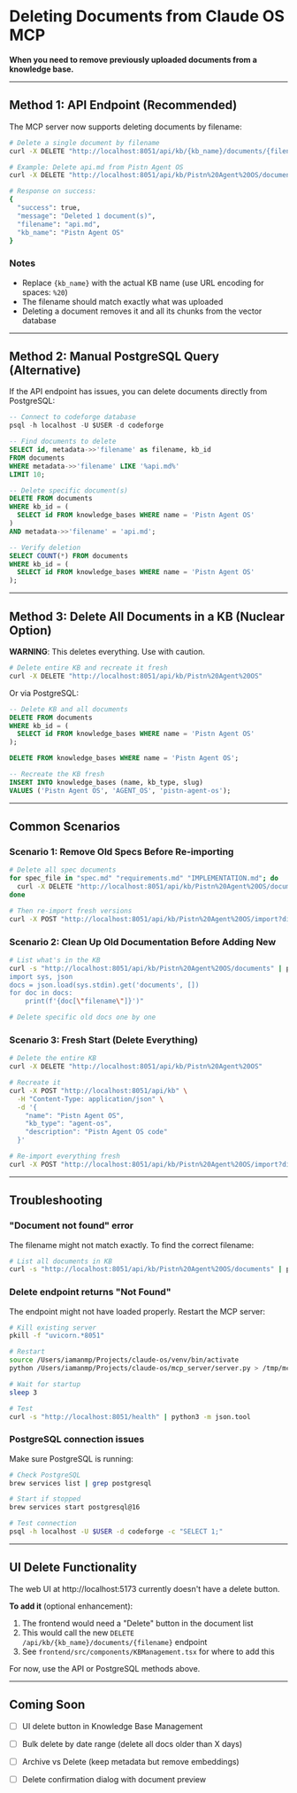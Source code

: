 # Deleting Documents from Claude OS MCP

**When you need to remove previously uploaded documents from a knowledge base.**

---

## Method 1: API Endpoint (Recommended)

The MCP server now supports deleting documents by filename:

```bash
# Delete a single document by filename
curl -X DELETE "http://localhost:8051/api/kb/{kb_name}/documents/{filename}"

# Example: Delete api.md from Pistn Agent OS
curl -X DELETE "http://localhost:8051/api/kb/Pistn%20Agent%20OS/documents/api.md"

# Response on success:
{
  "success": true,
  "message": "Deleted 1 document(s)",
  "filename": "api.md",
  "kb_name": "Pistn Agent OS"
}
```

### Notes
- Replace `{kb_name}` with the actual KB name (use URL encoding for spaces: `%20`)
- The filename should match exactly what was uploaded
- Deleting a document removes it and all its chunks from the vector database

---

## Method 2: Manual PostgreSQL Query (Alternative)

If the API endpoint has issues, you can delete documents directly from PostgreSQL:

```sql
-- Connect to codeforge database
psql -h localhost -U $USER -d codeforge

-- Find documents to delete
SELECT id, metadata->>'filename' as filename, kb_id
FROM documents
WHERE metadata->>'filename' LIKE '%api.md%'
LIMIT 10;

-- Delete specific document(s)
DELETE FROM documents
WHERE kb_id = (
  SELECT id FROM knowledge_bases WHERE name = 'Pistn Agent OS'
)
AND metadata->>'filename' = 'api.md';

-- Verify deletion
SELECT COUNT(*) FROM documents
WHERE kb_id = (
  SELECT id FROM knowledge_bases WHERE name = 'Pistn Agent OS'
);
```

---

## Method 3: Delete All Documents in a KB (Nuclear Option)

**WARNING**: This deletes everything. Use with caution.

```bash
# Delete entire KB and recreate it fresh
curl -X DELETE "http://localhost:8051/api/kb/Pistn%20Agent%20OS"
```

Or via PostgreSQL:

```sql
-- Delete KB and all documents
DELETE FROM documents
WHERE kb_id = (
  SELECT id FROM knowledge_bases WHERE name = 'Pistn Agent OS'
);

DELETE FROM knowledge_bases WHERE name = 'Pistn Agent OS';

-- Recreate the KB fresh
INSERT INTO knowledge_bases (name, kb_type, slug)
VALUES ('Pistn Agent OS', 'AGENT_OS', 'pistn-agent-os');
```

---

## Common Scenarios

### Scenario 1: Remove Old Specs Before Re-importing

```bash
# Delete all spec documents
for spec_file in "spec.md" "requirements.md" "IMPLEMENTATION.md"; do
  curl -X DELETE "http://localhost:8051/api/kb/Pistn%20Agent%20OS/documents/$spec_file"
done

# Then re-import fresh versions
curl -X POST "http://localhost:8051/api/kb/Pistn%20Agent%20OS/import?directory_path=%2FUsers%2Fiamanmp%2FProjects%2Fpistn%2Fagent-os"
```

### Scenario 2: Clean Up Old Documentation Before Adding New

```bash
# List what's in the KB
curl -s "http://localhost:8051/api/kb/Pistn%20Agent%20OS/documents" | python3 -c "
import sys, json
docs = json.load(sys.stdin).get('documents', [])
for doc in docs:
    print(f'{doc[\"filename\"]}')"

# Delete specific old docs one by one
```

### Scenario 3: Fresh Start (Delete Everything)

```bash
# Delete the entire KB
curl -X DELETE "http://localhost:8051/api/kb/Pistn%20Agent%20OS"

# Recreate it
curl -X POST "http://localhost:8051/api/kb" \
  -H "Content-Type: application/json" \
  -d '{
    "name": "Pistn Agent OS",
    "kb_type": "agent-os",
    "description": "Pistn Agent OS code"
  }'

# Re-import everything fresh
curl -X POST "http://localhost:8051/api/kb/Pistn%20Agent%20OS/import?directory_path=%2FUsers%2Fiamanmp%2FProjects%2Fpistn%2Fagent-os"
```

---

## Troubleshooting

### "Document not found" error

The filename might not match exactly. To find the correct filename:

```bash
# List all documents in KB
curl -s "http://localhost:8051/api/kb/Pistn%20Agent%20OS/documents" | python3 -m json.tool
```

### Delete endpoint returns "Not Found"

The endpoint might not have loaded properly. Restart the MCP server:

```bash
# Kill existing server
pkill -f "uvicorn.*8051"

# Restart
source /Users/iamanmp/Projects/claude-os/venv/bin/activate
python /Users/iamanmp/Projects/claude-os/mcp_server/server.py > /tmp/mcp_server.log 2>&1 &

# Wait for startup
sleep 3

# Test
curl -s "http://localhost:8051/health" | python3 -m json.tool
```

### PostgreSQL connection issues

Make sure PostgreSQL is running:

```bash
# Check PostgreSQL
brew services list | grep postgresql

# Start if stopped
brew services start postgresql@16

# Test connection
psql -h localhost -U $USER -d codeforge -c "SELECT 1;"
```

---

## UI Delete Functionality

The web UI at http://localhost:5173 currently doesn't have a delete button.

**To add it** (optional enhancement):
1. The frontend would need a "Delete" button in the document list
2. This would call the new `DELETE /api/kb/{kb_name}/documents/{filename}` endpoint
3. See `frontend/src/components/KBManagement.tsx` for where to add this

For now, use the API or PostgreSQL methods above.

---

## Coming Soon

- [ ] UI delete button in Knowledge Base Management
- [ ] Bulk delete by date range (delete all docs older than X days)
- [ ] Archive vs Delete (keep metadata but remove embeddings)
- [ ] Delete confirmation dialog with document preview

